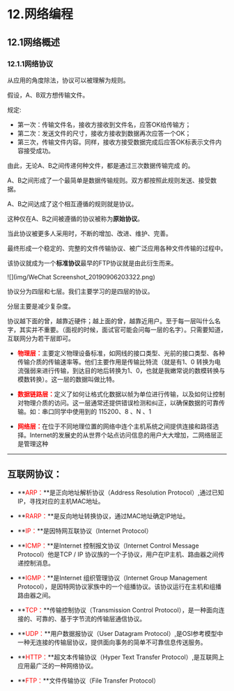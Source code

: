 # 12.网络编程

## 12.1网络概述

### 12.1.1网络协议

从应用的角度除法，协议可以被理解为规则。

假设，A、B双方想传输文件。

规定:

- 第一次：传输文件名，接收方接收到文件名，应答OK给传输方；
- 第二次：发送文件的尺寸，接收方接收到数据再次应答一个OK；
- 第三次，传输文件内容。同样，接收方接受数据完成后应答OK标表示文件内容接受成功。

由此，无论A、B之间传递何种文件，都是通过三次数据传输完成 的。

A、B之间形成了一个最简单是数据传输规则。双方都按照此规则发送、接受数据。

A、B之间达成了这个相互遵循的规则就是协议。



这种仅在A、B之间被遵循的协议被称为**原始协议**。

当此协议被更多人采用时，不断的增加、改进、维护、完善。

最终形成一个稳定的、完整的文件传输协议、被广泛应用各种文件传输的过程中。

该协议就成为一个**标准协议**最早的FTP协议就是由此衍生而来。



![](img/WeChat Screenshot_20190906203322.png)

协议分为四层和七层。我们主要学习的是四层的协议。

分层主要是减少复杂度。

协议越下面的曾，越靠近硬件；越上面的曾，越靠近用户。至于每一层叫什么名字，其实并不重要。（面视的时候，面试官可能会问每一层的名字）。只需要知道，互联网分为若干层即可。

- <font color='red'>**物理层：**</font>主要定义物理设备标准，如网线的接口类型、光前的接口类型、各种传输介质的传输速率等。他们主要作用是传输比特流（就是有1、0 转换为电流强弱来进行传输，到达目的地后转换为1、0，也就是我嫩常说的数模转换与模数转换）。这一层的数据叫做比特。

- <font color='red'>**数据链路层：**</font>定义了如何让格式化数据以帧为单位进行传输，以及如何让控制对物理介质的访问。这一层通常还提供错误检测和纠正，以确保数据的可靠传输。如：串口同学中使用到的 115200、8 、N 、1
- <font color='red'>**网络层：**</font>在位于不同地理位置的网络中连个主机系统之间提供连接和路径选择。Internet的发展史的从世界个站点访问信息的用户大大增加，二网络层正是管理这种





----

## 互联网协议：

- **<font color='red'>ARP：</font>**是正向地址解析协议（Address Resolution Protocol）,通过已知IP，寻找对应的主机MAC地址。

- **<font color='red'>RARP：</font>**是反向地址转换协议，通过MAC地址确定IP地址。

- **<font color='red'>IP：</font>**是因特网互联协议（Internet Protocol）

- **<font color='red'>ICMP：</font>**是Internet 控制报文协议（Internet Control Message Protocol）他是TCP / IP 协议族的一个子协议，用户在IP主机、路由器之间传递控制消息。

- **<font color='red'>IGMP：</font>**是Internet 组织管理协议（Internet Group Management Protocol），是因特网协议家族中的一个组播协议。该协议运行在主机和组播路由器之间。

- **<font color='red'>TCP：</font>**传输控制协议（Transmission Control Protocol），是一种面向连接的、可靠的、基于字节流的传输层通信协议。

- **<font color='red'>UDP：</font>**用户数据报协议（User Datagram Protocol）,是OSI参考模型中一种无连接的传输层协议，提供面向事务的简单不可靠信息传送服务。

- **<font color='red'>HTTP：</font>**超文本传输协议（Hyper Text Transfer Protocol）,是互联网上应用最广泛的一种网络协议。

- **<font color='red'>FTP：</font>**文件传输协议（File Transfer Protocol）

  

